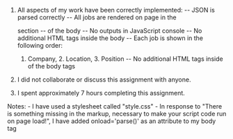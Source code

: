 1. All aspects of my work have been correctly implemented:
-- JSON is parsed correctly
-- All jobs are rendered on page in the <div id="list"> section
-- of the body
-- No outputs in JavaScript console
-- No additional HTML tags inside the body
-- Each job is shown in the following order:
	 1. Company, 2. Location, 3.  Position
-- No additional HTML tags inside of the body tags

2. I did not collaborate or discuss this assignment with anyone.

3. I spent approximately 7 hours completing this assignment.

Notes:
	- I have used a stylesheet called "style.css"
	- In response to "There is something missing in the markup, 
	necessary to make your script code run on page load!", I 
	have added onload='parse()' as an attribute to my body tag